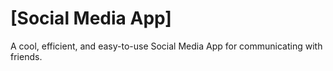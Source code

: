 # [Social Media App]
A cool, efficient, and easy-to-use Social Media App for communicating with friends.
